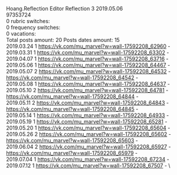 Hoang.Reflection	Editor Reflection 3 2019.05.06\
97353724\
0 rubric switches:\
0 frequency switches:\
0 vacations:\
Total posts amount: 20	Posts dates amount: 15\
2019.03.24 1 https://vk.com/mu_marvel?w=wall-17592208_62960 - \
2019.03.31 1 https://vk.com/mu_marvel?w=wall-17592208_63302 - \
2019.04.07 1 https://vk.com/mu_marvel?w=wall-17592208_63716 - \
2019.05.06 1 https://vk.com/mu_marvel?w=wall-17592208_64467 - \
2019.05.07 2 https://vk.com/mu_marvel?w=wall-17592208_64532 - https://vk.com/mu_marvel?w=wall-17592208_64542 - \
2019.05.08 1 https://vk.com/mu_marvel?w=wall-17592208_64637 - \
2019.05.10 2 https://vk.com/mu_marvel?w=wall-17592208_64781 - https://vk.com/mu_marvel?w=wall-17592208_64844 - \
2019.05.11 2 https://vk.com/mu_marvel?w=wall-17592208_64843 - https://vk.com/mu_marvel?w=wall-17592208_64845 - \
2019.05.14 1 https://vk.com/mu_marvel?w=wall-17592208_64933 - \
2019.05.19 1 https://vk.com/mu_marvel?w=wall-17592208_65281 - \
2019.05.20 1 https://vk.com/mu_marvel?w=wall-17592208_65604 - \
2019.05.26 2 https://vk.com/mu_marvel?w=wall-17592208_65602 - https://vk.com/mu_marvel?w=wall-17592208_65603 - \
2019.06.04 2 https://vk.com/mu_marvel?w=wall-17592208_65927 - https://vk.com/mu_marvel?w=wall-17592208_65979 - \
2019.07.04 1 https://vk.com/mu_marvel?w=wall-17592208_67234 - \
2019.07.12 1 https://vk.com/mu_marvel?w=wall-17592208_67507 - \
